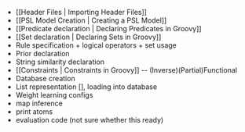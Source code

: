 * [[Header Files | Importing Header Files]]
* [[PSL Model Creation | Creating a PSL Model]]
* [[Predicate declaration | Declaring Predicates in Groovy]]
* [[Set declaration | Declaring Sets in Groovy]]
* Rule specification + logical operators + set usage
* Prior declaration
* String similarity declaration
* [[Constraints | Constraints in Groovy]] -- (Inverse)(Partial)Functional
* Database creation
* List representation [], loading into database
* Weight learning configs
* map inference
* print atoms
* evaluation code (not sure whether this ready)
